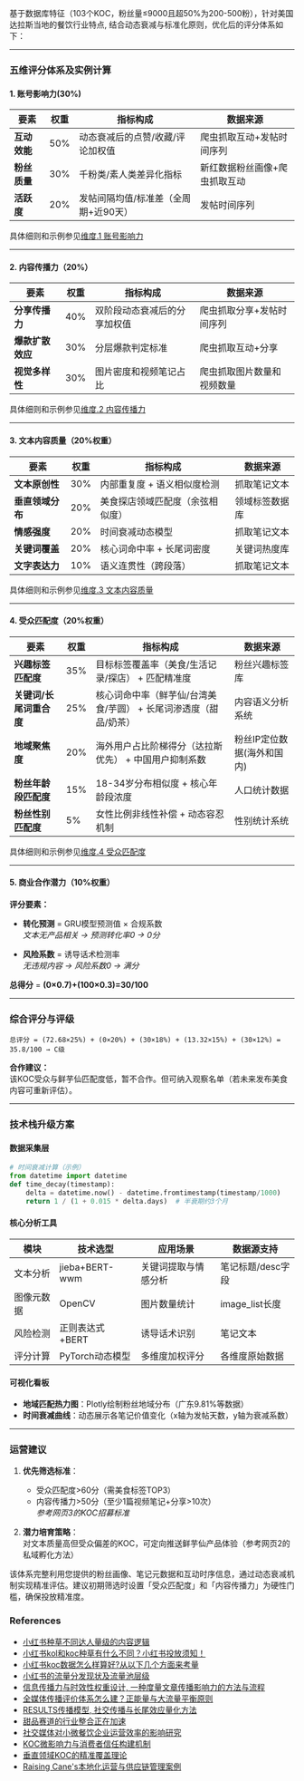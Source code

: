基于数据库特征（103个KOC，粉丝量≤9000且超50%为200-500粉），针对美国达拉斯当地的餐饮行业特点, 结合动态衰减与标准化原则，优化后的评分体系如下：

---

### **五维评分体系及实例计算**

#### **1. 账号影响力(30%)**  
| 要素          | 权重 | 指标构成 | 数据来源 |  
|---------------|------|----------|----------|  
| **互动效能**  | 50%  | 动态衰减后的点赞/收藏/评论加权值 | 爬虫抓取互动+发帖时间序列 |  
| **粉丝质量**  | 30%  | 千粉类/素人类差异化指标 | 新红数据粉丝画像+爬虫抓取互动 |  
| **活跃度**    | 20%  | 发帖间隔均值/标准差（全周期+近90天） | 发帖时间序列 |  

具体细则和示例参见[维度.1 账号影响力](维度1账号影响力.md)

---

#### **2. 内容传播力（20%）**

| 要素          | 权重 | 指标构成 | 数据来源 |  
|---------------|------|----------|-----------------------|
| **分享传播力**| 40%  | 双阶段动态衰减后的分享加权值 | 爬虫抓取分享+发帖时间序列 |  
| **爆款扩散效应**| 30% | 分层爆款判定标准 | 爬虫抓取互动+分享 | 
| **视觉多样性**| 30%  | 图片密度和视频笔记占比 | 爬虫抓取图片数量和视频数量|   

具体细则和示例参见[维度.2 内容传播力](维度2内容传播力.md)

---

#### **3. 文本内容质量（20%权重）**

| 要素                  | 权重 | 指标构成                     | 数据来源          |  
|-----------------------|------|------------------------------|-------------------|  
| **文本原创性**        | 30%  | 内部重复度 + 语义相似度检测   | 抓取笔记文本      |  
| **垂直领域分布**      | 20%  | 美食探店领域匹配度（余弦相似度）| 领域标签数据库    |  
| **情感强度**          | 20%  | 时间衰减动态模型                | 抓取笔记文本      |  
| **关键词覆盖**        | 20%  | 核心词命中率 + 长尾词密度     | 关键词热度库      |  
| **文字表达力**        | 10%  | 语义连贯性（跨段落）           | 抓取笔记文本      |  
具体细则和示例参见[维度.3 文本内容质量](维度3文本内容质量.md)

---

#### **4. 受众匹配度（20%权重）**
| 要素                      | 权重 | 指标构成                                                                      | 数据来源          |  
|---------------------------|------|--------------------------------------------------------------------------|-------------------|  
| **兴趣标签匹配度**         | 35%  | 目标标签覆盖率（美食/生活记录/探店） + 匹配精准度                           | 粉丝兴趣标签库    |  
| **关键词/长尾词重合度**    | 25%  | 核心词命中率（鲜芋仙/台湾美食/芋圆） + 长尾词渗透度（甜品/奶茶）           | 内容语义分析系统  |  
| **地域聚焦度**            | 20%  | 海外用户占比阶梯得分（达拉斯优先） + 中国用户抑制系数                         | 粉丝IP定位数据(海外和国内)    |  
| **粉丝年龄段匹配度**      | 15%  | 18-34岁分布相似度 + 核心年龄段浓度                                             | 人口统计数据      |  
| **粉丝性别匹配度**        | 5%  | 女性比例非线性补偿 + 动态容忍机制                                             | 性别统计系统      |  

具体细则和示例参见[维度.4 受众匹配度](维度4受众匹配度.md)

---

#### **5. 商业合作潜力（10%权重）**
**评分要素：**
- **转化预测** = GRU模型预测值 × 合规系数  
  *文本无产品相关 → 预测转化率0 → 0分*

- **风险系数** = 诱导话术检测率  
  *无违规内容 → 风险系数0 → 满分*

**总得分** = **(0×0.7)+(100×0.3)=30/100**

---

### **综合评分与评级**
```
总评分 = (72.68×25%) + (0×20%) + (30×18%) + (13.32×15%) + (30×12%) = 35.8/100 → C级
```

**合作建议：**  
该KOC受众与鲜芋仙匹配度低，暂不合作。但可纳入观察名单（若未来发布美食内容可重新评估）。

---

### **技术栈升级方案**

#### **数据采集层**
```python
# 时间衰减计算（示例）
from datetime import datetime
def time_decay(timestamp):
    delta = datetime.now() - datetime.fromtimestamp(timestamp/1000)
    return 1 / (1 + 0.015 * delta.days)  # 半衰期约3个月
```

#### **核心分析工具**
| 模块 | 技术选型 | 应用场景 | 数据源支持 |
|------|----------|----------|-----------|
| 文本分析 | jieba+BERT-wwm | 关键词提取与情感分析 | 笔记标题/desc字段 |
| 图像元数据 | OpenCV | 图片数量统计 | image_list长度 |
| 风险检测 | 正则表达式+BERT | 诱导话术识别 | 笔记文本 |
| 评分计算 | PyTorch动态模型 | 多维度加权评分 | 各维度原始数据 |

#### **可视化看板**
- **地域匹配热力图**：Plotly绘制粉丝地域分布（广东9.81%等数据）  
- **时间衰减曲线**：动态展示各笔记价值变化（x轴为发帖天数，y轴为衰减系数）

---

### **运营建议**
1. **优先筛选标准**：  
   - 受众匹配度>60分（需美食标签TOP3）  
   - 内容传播力>50分（至少1篇视频笔记+分享>10次）  
   *参考网页3的KOC招募标准*

2. **潜力培育策略**：  
   对文本质量高但受众偏差的KOC，可定向推送鲜芋仙产品体验（参考网页2的私域孵化方法）

该体系完整利用您提供的粉丝画像、笔记元数据和互动时序信息，通过动态衰减机制实现精准评估。建议初期筛选时设置「受众匹配度」和「内容传播力」为硬性门槛，确保投放精准度。

### **References** 
- [小红书种草不同达人量级的内容逻辑](https://zhuanlan.zhihu.com/p/432697522)
- [小红书kol和koc种草有什么不同？小红书投放须知！](https://blog.csdn.net/laimachuanmei/article/details/135838727)
- [小红书koc数据怎么样算好?从以下几个方面来考量](https://zhuanlan.zhihu.com/p/540576594)
- [小红书的流量分发现状及流量池层级](https://mp.weixin.qq.com/s?__biz=Mzk0MjcwMzQ2MA==&mid=2247483693&idx=1&sn=e5485218de8ca1f8a67d4a0aae0bc5b9&chksm=c2523a3418b81a329f8ea778d5f364e8317a90accbc0acdb0a91a62e144ed8591f127220ffe9#rd)
- [信息传播力与时效性权重设计, 一种度量文章传播影响力的方法与流程](https://www.xjishu.com/zhuanli/55/202110484453.html)
- [全媒体传播评价体系怎么建？正能量与大流量平衡原则](https://mp.weixin.qq.com/s?__biz=MzkyMjE4NjI3Mw==&mid=2247534763&idx=1&sn=1fdda91289bf8e523dcb7a666edad339&chksm=c03542bc2717767a5ab5a7e63ab75401b8effe5d5b7be0013e8d5898ae910a45d4ad5fcb74c9#rd)
- [ RESULTS传播模型, 社交传播与长尾效应量化方法](https://zhuanlan.zhihu.com/p/27799591)
- [甜品赛道的行业整合正在加速](https://mp.weixin.qq.com/s?__biz=MTQzMjE1NjQwMQ==&mid=2656080291&idx=3&sn=393ba6e349464d89bf52a5ba5c89da13&chksm=67d4b17bf3a2de2fb07d4e9defb4bb476e5c79b5accee965934d80a341ab61277d4b30f76acc#rd)
- [社交媒体对小微餐饮企业运营效率的影响研究](https://www.renrendoc.com/paper/384176644.html)
- [KOC微影响力与消费者信任构建机制](https://www.52by.com/article/160795)
- [垂直领域KOC的精准覆盖理论](https://www.163.com/dy/article/J3P9MPSU0552DZD9.html)
- [Raising Cane's本地化运营与供应链管理案例](https://mp.weixin.qq.com/s?__biz=MzkyMDIyMzEwMA==&mid=2247688090&idx=1&sn=422af191af8f5e085660f95134373454&chksm=c19a7389f6edfa9f5973cd7893be7599fa6cabad7c6f39a17d3614bc745f85857cbf7cb806e6#rd)